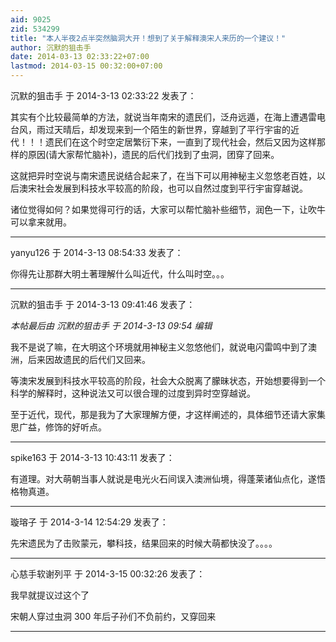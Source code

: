 ```yaml
---
aid: 9025
zid: 534299
title: "本人半夜2点半突然脑洞大开！想到了关于解释澳宋人来历的一个建议！"
author: 沉默的狙击手
date: 2014-03-13 02:33:22+07:00
lastmod: 2014-03-15 00:32:00+07:00
---
```


沉默的狙击手 于 2014-3-13 02:33:22 发表了：

其实有个比较最简单的方法，就说当年南宋的遗民们，泛舟远遁，在海上遭遇雷电台风，雨过天晴后，却发现来到一个陌生的新世界，穿越到了平行宇宙的近代！！！遗民们在这个时空定居繁衍下来，一直到了现代社会，然后又因为这样那样的原因(请大家帮忙脑补)，遗民的后代们找到了虫洞，团穿了回来。

这就把异时空说与南宋遗民说结合起来了，在当下可以用神秘主义忽悠老百姓，以后澳宋社会发展到科技水平较高的阶段，也可以自然过度到平行宇宙穿越说。

诸位觉得如何？如果觉得可行的话，大家可以帮忙脑补些细节，润色一下，让吹牛可以拿来就用。

---

yanyu126 于 2014-3-13 08:54:33 发表了：

你得先让那群大明土著理解什么叫近代，什么叫时空。。。

---

沉默的狙击手 于 2014-3-13 09:41:46 发表了：

_本帖最后由 沉默的狙击手 于 2014-3-13 09:54 编辑_

我不是说了嘛，在大明这个环境就用神秘主义忽悠他们，就说电闪雷鸣中到了澳洲，后来因故遗民的后代们又回来。&nbsp; &nbsp;

等澳宋发展到科技水平较高的阶段，社会大众脱离了朦昧状态，开始想要得到一个科学的解释时，这种说法又可以很合理的过度到异时空穿越说。

至于近代，现代，那是我为了大家理解方便，才这样阐述的，具体细节还请大家集思广益，修饰的好听点。

---

spike163 于 2014-3-13 10:43:11 发表了：

有道理。对大萌朝当事人就说是电光火石间误入澳洲仙境，得蓬莱诸仙点化，遂悟格物真道。

---

璇瑢子 于 2014-3-14 12:54:29 发表了：

先宋遗民为了击败蒙元，攀科技，结果回来的时候大萌都快没了。。。。

---

心慈手软谢列平 于 2014-3-15 00:32:26 发表了：

我早就提议过这个了

宋朝人穿过虫洞 300 年后子孙们不负前约，又穿回来

---

